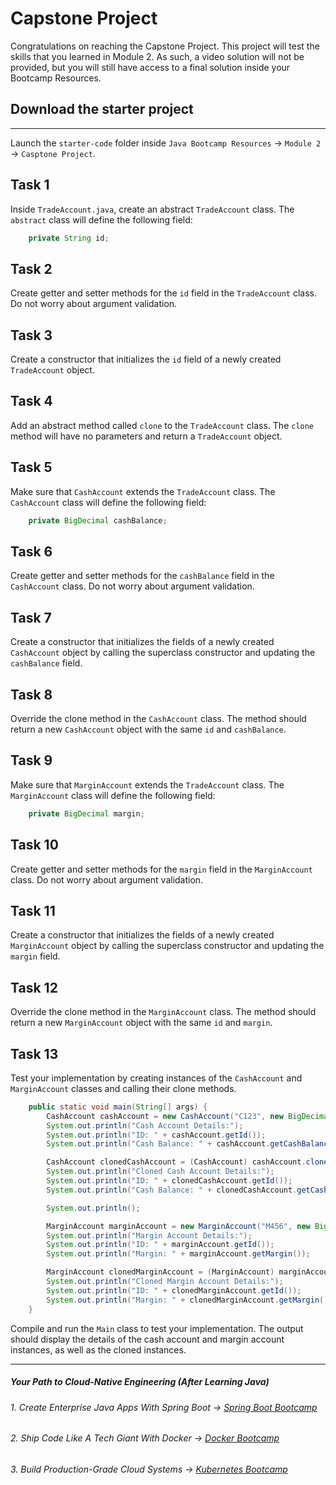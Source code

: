 # Capstone Project

Congratulations on reaching the Capstone Project. This project will test the skills that you learned in Module 2.  As such, a video solution will not be provided, but you will still have access to a final solution inside your Bootcamp Resources.

## Download the starter project
-----------------------------------

Launch the `starter-code` folder inside `Java Bootcamp Resources` -> `Module 2` -> `Casptone Project`.


## Task 1

Inside `TradeAccount.java`, create an abstract `TradeAccount` class. The `abstract` class will define the following field:

```java
    private String id;
```

## Task 2

Create getter and setter methods for the `id` field in the `TradeAccount` class. Do not worry about argument validation.

## Task 3

Create a constructor that initializes the `id` field of a newly created `TradeAccount` object.

## Task 4

Add an abstract method called `clone` to the `TradeAccount` class. The `clone` method will have no parameters and return a `TradeAccount` object.

## Task 5

Make sure that `CashAccount` extends the `TradeAccount` class. The `CashAccount` class will define the following field:

```java
    private BigDecimal cashBalance;
```

## Task 6

Create getter and setter methods for the `cashBalance` field in the `CashAccount` class. Do not worry about argument validation.
 
## Task 7

Create a constructor that initializes the fields of a newly created `CashAccount` object by calling the superclass constructor and updating the `cashBalance` field.

## Task 8

Override the clone method in the `CashAccount` class. The method should return a new `CashAccount` object with the same `id` and `cashBalance`.

## Task 9

Make sure that `MarginAccount` extends the `TradeAccount` class. The `MarginAccount` class will define the following field:

```java
    private BigDecimal margin;
```

## Task 10

Create getter and setter methods for the `margin` field in the `MarginAccount` class. Do not worry about argument validation.

## Task 11

Create a constructor that initializes the fields of a newly created `MarginAccount` object by calling the superclass constructor and updating the `margin` field.

## Task 12
Override the clone method in the `MarginAccount` class. The method should return a new `MarginAccount` object with the same `id` and `margin`.

## Task 13
Test your implementation by creating instances of the `CashAccount` and `MarginAccount` classes and calling their clone methods.

```java
    public static void main(String[] args) {
        CashAccount cashAccount = new CashAccount("C123", new BigDecimal("1000.00"));
        System.out.println("Cash Account Details:");
        System.out.println("ID: " + cashAccount.getId());
        System.out.println("Cash Balance: " + cashAccount.getCashBalance());

        CashAccount clonedCashAccount = (CashAccount) cashAccount.clone();
        System.out.println("Cloned Cash Account Details:");
        System.out.println("ID: " + clonedCashAccount.getId());
        System.out.println("Cash Balance: " + clonedCashAccount.getCashBalance());

        System.out.println();

        MarginAccount marginAccount = new MarginAccount("M456", new BigDecimal("5000.00"));
        System.out.println("Margin Account Details:");
        System.out.println("ID: " + marginAccount.getId());
        System.out.println("Margin: " + marginAccount.getMargin());

        MarginAccount clonedMarginAccount = (MarginAccount) marginAccount.clone();
        System.out.println("Cloned Margin Account Details:");
        System.out.println("ID: " + clonedMarginAccount.getId());
        System.out.println("Margin: " + clonedMarginAccount.getMargin());
    }
```

Compile and run the `Main` class to test your implementation. The output should display the details of the cash account and margin account instances, as well as the cloned instances.

----------

##### Your Path to Cloud-Native Engineering (After Learning Java)
###### 1. Create Enterprise Java Apps With Spring Boot → [Spring Boot Bootcamp](https://www.udemy.com/course/the-complete-spring-boot-development-bootcamp/?couponCode=SPRING_BOOTCAMP)
###### 2. Ship Code Like A Tech Giant With Docker → [Docker Bootcamp](https://www.udemy.com/course/docker-bootcamp-conquer-docker-with-real-world-projects/?couponCode=DOCKER_BOOTCAMP)
###### 3. Build Production-Grade Cloud Systems → [Kubernetes Bootcamp](https://kubernetestraining.io/)